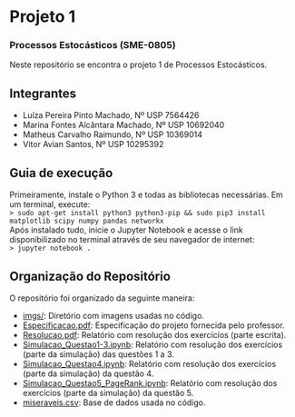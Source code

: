 # Projeto 1
### Processos Estocásticos (SME-0805)
Neste repositório se encontra o projeto 1 de Processos Estocásticos.

## Integrantes
* Luíza Pereira Pinto Machado, Nº USP 7564426
* Marina Fontes Alcântara Machado, Nº USP 10692040
* Matheus Carvalho Raimundo, Nº USP 10369014
* Vitor Avian Santos, Nº USP 10295392

## Guia de execução
Primeiramente, instale o Python 3 e todas as bibliotecas necessárias. Em um terminal, execute:  
```> sudo apt-get install python3 python3-pip && sudo pip3 install matplotlib scipy numpy pandas networkx```  
Após instalado tudo, inicie o Jupyter Notebook e acesse o link disponibilizado no terminal através de seu navegador de internet:  
```> jupyter notebook .```

## Organização do Repositório
O repositório foi organizado da seguinte maneira:
* [imgs/](imgs): Diretório com imagens usadas no código.
* [Especificacao.pdf](Especificacao.pdf): Especificação do projeto fornecida pelo professor.
* [Resolucao.pdf](Resolucao.pdf): Relatório com resolução dos exercícios (parte escrita).
* [Simulacao_Questao1-3.ipynb](Simulacao_Questao1-3.ipynb): Relatório com resolução dos exercícios (parte da simulação) das questões 1 a 3.
* [Simulacao_Questao4.ipynb](Simulacao_Questao4.ipynb): Relatório com resolução dos exercícios (parte da simulação) da questão 4.
* [Simulacao_Questao5_PageRank.ipynb](Simulacao_Questao5_PageRank.ipynb): Relatório com resolução dos exercícios (parte da simulação) da questão 5.
* [miseraveis.csv](miseraveis.csv): Base de dados usada no código.



